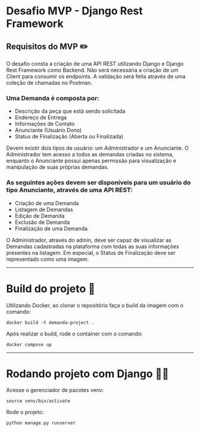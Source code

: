 # Desafio MVP - Django Rest Framework

## Requisitos do MVP ✏️
O desafio consta a criação de uma API REST utilizando Django e Django Rest Framework como Backend. Não será necessária a criação de um Client para consumir os endpoints. A validação será feita através de uma coleção de chamadas no Postman.

### Uma Demanda é composta por:
* Descrição da peça que está sendo solicitada
* Endereço de Entrega
* Informações de Contato
* Anunciante (Usuário Dono)
* Status de Finalização (Aberta ou Finalizada)

Devem existir dois tipos de usuário: um Administrador e um Anunciante. O Administrador tem acesso a todos as demandas criadas no sistema, enquanto o Anunciante possui apenas permissão para visualização e manipulação de suas próprias demandas.

### As seguintes ações devem ser disponíveis para um usuário do tipo Anunciante, através de uma API REST:
* Criação de uma Demanda
* Listagem de Demandas
* Edição de Demanda
* Exclusão de Demanda
* Finalização de uma Demanda

O Administrador, através do admin, deve ser capaz de visualizar as Demandas cadastradas na plataforma com todas as suas informações presentes na listagem. Em especial, o Status de Finalização deve ser representado como uma imagem.

---

# Build do projeto 🔨
Utilizando Docker, ao clonar o repositório faça o build da imagem com o comando:
```
docker build -t demanda-project . 
```
Após realizar o build, rode o container com o comando:
```
docker compose up
```

---

# Rodando projeto com Django 🧑‍💻
Acesse o gerenciador de pacotes venv:
```
source venv/bin/activate
```
Rode o projeto:
```
python manage.py runserver
```